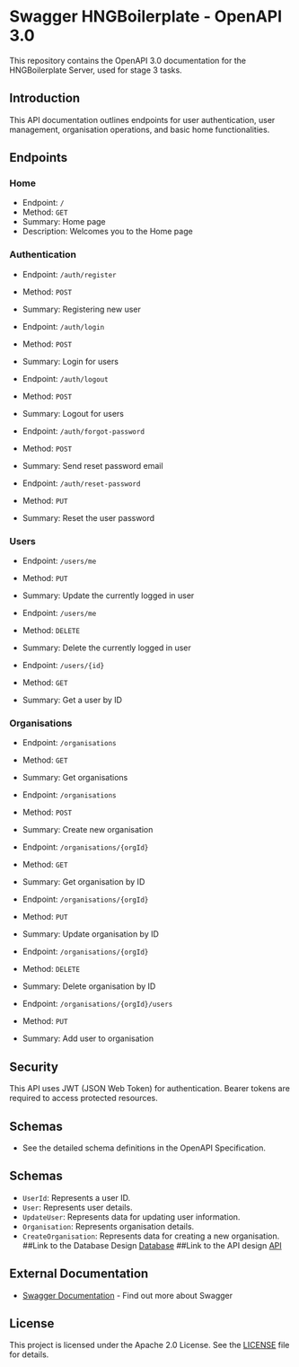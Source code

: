 # Swagger HNGBoilerplate - OpenAPI 3.0


This repository contains the OpenAPI 3.0 documentation for the HNGBoilerplate Server, used for stage 3 tasks.

## Introduction

This API documentation outlines endpoints for user authentication, user management, organisation operations, and basic home functionalities.

## Endpoints

### Home

- Endpoint: `/`
- Method: `GET`
- Summary: Home page
- Description: Welcomes you to the Home page

### Authentication

- Endpoint: `/auth/register`
- Method: `POST`
- Summary: Registering new user

- Endpoint: `/auth/login`
- Method: `POST`
- Summary: Login for users

- Endpoint: `/auth/logout`
- Method: `POST`
- Summary: Logout for users

- Endpoint: `/auth/forgot-password`
- Method: `POST`
- Summary: Send reset password email

- Endpoint: `/auth/reset-password`
- Method: `PUT`
- Summary: Reset the user password

### Users

- Endpoint: `/users/me`
- Method: `PUT`
- Summary: Update the currently logged in user

- Endpoint: `/users/me`
- Method: `DELETE`
- Summary: Delete the currently logged in user

- Endpoint: `/users/{id}`
- Method: `GET`
- Summary: Get a user by ID

### Organisations

- Endpoint: `/organisations`
- Method: `GET`
- Summary: Get organisations

- Endpoint: `/organisations`
- Method: `POST`
- Summary: Create new organisation

- Endpoint: `/organisations/{orgId}`
- Method: `GET`
- Summary: Get organisation by ID

- Endpoint: `/organisations/{orgId}`
- Method: `PUT`
- Summary: Update organisation by ID

- Endpoint: `/organisations/{orgId}`
- Method: `DELETE`
- Summary: Delete organisation by ID

- Endpoint: `/organisations/{orgId}/users`
- Method: `PUT`
- Summary: Add user to organisation

## Security

This API uses JWT (JSON Web Token) for authentication. Bearer tokens are required to access protected resources.

## Schemas

- See the detailed schema definitions in the OpenAPI Specification.
## Schemas

- `UserId`: Represents a user ID.
- `User`: Represents user details.
- `UpdateUser`: Represents data for updating user information.
- `Organisation`: Represents organisation details.
- `CreateOrganisation`: Represents data for creating a new organisation.
##Link to the Database Design
[Database](https://dbdiagram.io/d/66917c429939893daecc150e)
##Link to the API design
  [API](https://app.swaggerhub.com/apis/KAMAUFNJERI2019/Hng_Kenyan_buddies/1.0.0)



## External Documentation

- [Swagger Documentation](http://swagger.io) - Find out more about Swagger

## License

This project is licensed under the Apache 2.0 License. See the [LICENSE](http://www.apache.org/licenses/LICENSE-2.0.html) file for details.
